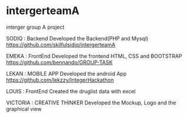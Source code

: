 # intergerteamA
interger group A project

SODIQ  : Backend  Developed the Backend(PHP and Mysql)   https://github.com/skilfulsidiq/intergerteamA

EMEKA : FrontEnd  Developed the frontend HTML, CSS and BOOTSTRAP https://github.com/bennando/GROUP-TASK

LEKAN : MOBILE APP Developed the android App https://github.com/lekzzy/IntegerHackathon

LOUIS : FrontEnd    Created the druglist data with excel

VICTORIA : CREATIVE THINKER  Developed the Mockup, Logo and  the graphical view

